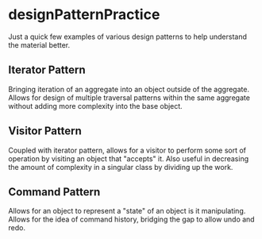 # designPatternPractice

Just a quick few examples of various design patterns to help understand the material better. 

## Iterator Pattern

Bringing iteration of an aggregate into an object outside of the aggregate. Allows for design of multiple traversal patterns within the same aggregate without adding more complexity into the base object.

## Visitor Pattern

Coupled with iterator pattern, allows for a visitor to perform some sort of operation by visiting an object that "accepts" it. Also useful in decreasing the amount of complexity in a singular class by dividing up the work. 

## Command Pattern

Allows for an object to represent a "state" of an object is it manipulating. Allows for the idea of command history, bridging the gap to allow undo and redo. 
